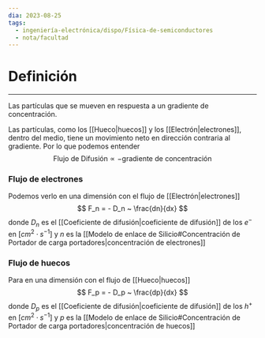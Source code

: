 ```yaml
---
dia: 2023-08-25
tags:
  - ingeniería-electrónica/dispo/Física-de-semiconductores
  - nota/facultad
---
```

# Definición
---
Las partículas que se mueven en respuesta a un gradiente de concentración.

Las partículas, como los [[Hueco|huecos]] y los [[Electrón|electrones]], dentro del medio, tiene un movimiento neto en dirección contraria al gradiente. Por lo que podemos entender $$ \text{Flujo de Difusión} \propto - \text{gradiente de concentración} $$
### Flujo de electrones
Podemos verlo en una dimensión con el flujo de [[Electrón|electrones]] $$ F_n = - D_n ~ \frac{dn}{dx} $$ donde $D_n$ es el [[Coeficiente de difusión|coeficiente de difusión]] de los $e^-$ en $[cm^2 \cdot s^{-1}]$ y $n$ es la [[Modelo de enlace de Silicio#Concentración de Portador de carga portadores|concentración de electrones]] 

### Flujo de huecos
Para en una dimensión con el flujo de [[Hueco|huecos]] $$ F_p = - D_p ~ \frac{dp}{dx} $$ donde $D_p$ es el [[Coeficiente de difusión|coeficiente de difusión]] de los $h^+$ en $[cm^2 \cdot s^{-1}]$ y $p$ es la [[Modelo de enlace de Silicio#Concentración de Portador de carga portadores|concentración de huecos]] 